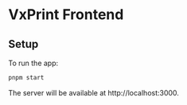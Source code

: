 # VxPrint Frontend

## Setup

To run the app:

```sh
pnpm start
```

The server will be available at http://localhost:3000.
